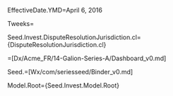 EffectiveDate.YMD=April 6, 2016

Tweeks=

Seed.Invest.DisputeResolutionJurisdiction.cl={DisputeResolutionJurisdiction.cl}

=[Dx/Acme_FR/14-Galion-Series-A/Dashboard_v0.md]

Seed.=[Wx/com/seriesseed/Binder_v0.md]
  
Model.Root={Seed.Invest.Model.Root}